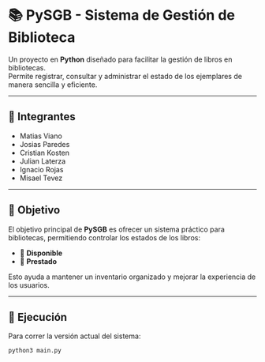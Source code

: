 # 📚 PySGB - Sistema de Gestión de Biblioteca

Un proyecto en **Python** diseñado para facilitar la gestión de libros en bibliotecas.  
Permite registrar, consultar y administrar el estado de los ejemplares de manera sencilla y eficiente.  

---

## 👥 Integrantes
- Matias Viano  
- Josias Paredes  
- Cristian Kosten  
- Julian Laterza  
- Ignacio Rojas
- Misael Tevez 

---

## 🎯 Objetivo
El objetivo principal de **PySGB** es ofrecer un sistema práctico para bibliotecas, permitiendo controlar los estados de los libros:  
- 📗 **Disponible**  
- 📕 **Prestado**  

Esto ayuda a mantener un inventario organizado y mejorar la experiencia de los usuarios.  

---

## 🚀 Ejecución
Para correr la versión actual del sistema:  

```bash
python3 main.py
